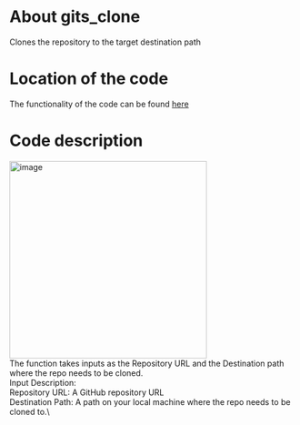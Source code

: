 # About gits_clone

Clones the repository to the target destination path

# Location of the code

The functionality of the code can be found [here](https://github.com/psvkaushik/Group50_Proj2/blob/main/src/gits_clone.py)

# Code description

<img width="347" alt="image" src="https://github.com/psvkaushik/Group50_Proj2/assets/144864099/456e4b02-e434-4053-a94d-1cc1900bed96">\
The function takes inputs as the Repository URL and the Destination path where the repo needs to be cloned.\
Input Description:\
Repository URL: A GitHub repository URL\
Destination Path: A path on your local machine where the repo needs to be cloned to.\
